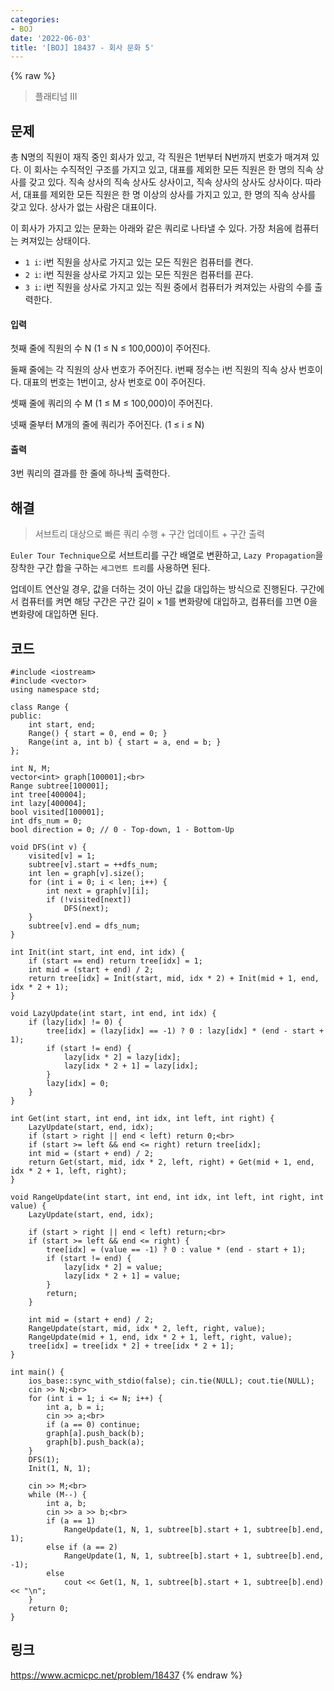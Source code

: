 ```yaml
---
categories:
- BOJ
date: '2022-06-03'
title: '[BOJ] 18437 - 회사 문화 5'
---
```


{% raw %}
> 플래티넘 III<br>

## 문제
총 N명의 직원이 재직 중인 회사가 있고, 각 직원은 1번부터 N번까지 번호가 매겨져 있다. 이 회사는 수직적인 구조를 가지고 있고, 대표를 제외한 모든 직원은 한 명의 직속 상사를 갖고 있다. 직속 상사의 직속 상사도 상사이고, 직속 상사의 상사도 상사이다. 따라서, 대표를 제외한 모든 직원은 한 명 이상의 상사를 가지고 있고, 한 명의 직속 상사를 갖고 있다. 상사가 없는 사람은 대표이다.

이 회사가 가지고 있는 문화는 아래와 같은 쿼리로 나타낼 수 있다. 가장 처음에 컴퓨터는 켜져있는 상태이다.

-   `1 i`: i번 직원을 상사로 가지고 있는 모든 직원은 컴퓨터를 켠다.
-   `2 i`: i번 직원을 상사로 가지고 있는 모든 직원은 컴퓨터를 끈다.
-   `3 i`: i번 직원을 상사로 가지고 있는 직원 중에서 컴퓨터가 켜져있는 사람의 수를 출력한다.

#### 입력
첫째 줄에 직원의 수 N (1 ≤ N ≤ 100,000)이 주어진다.

둘째 줄에는 각 직원의 상사 번호가 주어진다. i번째 정수는 i번 직원의 직속 상사 번호이다. 대표의 번호는 1번이고, 상사 번호로 0이 주어진다.

셋째 줄에 쿼리의 수 M (1 ≤ M ≤ 100,000)이 주어진다.

넷째 줄부터 M개의 줄에 쿼리가 주어진다. (1 ≤ i ≤ N)

#### 출력
3번 쿼리의 결과를 한 줄에 하나씩 출력한다.

## 해결
> 서브트리 대상으로 빠른 쿼리 수행 + 구간 업데이트 + 구간 출력<br>

`Euler Tour Technique`으로 서브트리를 구간 배열로 변환하고, `Lazy Propagation`을 장착한 구간 합을 구하는 `세그먼트 트리`를 사용하면 된다.

업데이트 연산일 경우, 값을 더하는 것이 아닌 값을 대입하는 방식으로 진행된다. 구간에서 컴퓨터를 켜면 해당 구간은 구간 길이 × 1를 변화량에 대입하고, 컴퓨터를 끄면 0을 변화량에 대입하면 된다.

## 코드
```
#include <iostream>
#include <vector>
using namespace std;

class Range {
public:
	int start, end;
	Range() { start = 0, end = 0; }
	Range(int a, int b) { start = a, end = b; }
};

int N, M;
vector<int> graph[100001];<br>
Range subtree[100001];
int tree[400004];
int lazy[400004];
bool visited[100001];
int dfs_num = 0;
bool direction = 0; // 0 - Top-down, 1 - Bottom-Up

void DFS(int v) {
	visited[v] = 1;
	subtree[v].start = ++dfs_num;
	int len = graph[v].size();
	for (int i = 0; i < len; i++) {
		int next = graph[v][i];
		if (!visited[next])
			DFS(next);
	}
	subtree[v].end = dfs_num;
}

int Init(int start, int end, int idx) {
	if (start == end) return tree[idx] = 1;
	int mid = (start + end) / 2;
	return tree[idx] = Init(start, mid, idx * 2) + Init(mid + 1, end, idx * 2 + 1);
}

void LazyUpdate(int start, int end, int idx) {
	if (lazy[idx] != 0) {
		tree[idx] = (lazy[idx] == -1) ? 0 : lazy[idx] * (end - start + 1);
		if (start != end) {
			lazy[idx * 2] = lazy[idx];
			lazy[idx * 2 + 1] = lazy[idx];
		}
		lazy[idx] = 0;
	}
}

int Get(int start, int end, int idx, int left, int right) {
	LazyUpdate(start, end, idx);
	if (start > right || end < left) return 0;<br>
	if (start >= left && end <= right) return tree[idx];
	int mid = (start + end) / 2;
	return Get(start, mid, idx * 2, left, right) + Get(mid + 1, end, idx * 2 + 1, left, right);
}

void RangeUpdate(int start, int end, int idx, int left, int right, int value) {
	LazyUpdate(start, end, idx);

	if (start > right || end < left) return;<br>
	if (start >= left && end <= right) {
		tree[idx] = (value == -1) ? 0 : value * (end - start + 1);
		if (start != end) {
			lazy[idx * 2] = value;
			lazy[idx * 2 + 1] = value;
		}
		return;
	}

	int mid = (start + end) / 2;
	RangeUpdate(start, mid, idx * 2, left, right, value);
	RangeUpdate(mid + 1, end, idx * 2 + 1, left, right, value);
	tree[idx] = tree[idx * 2] + tree[idx * 2 + 1];
}

int main() {
	ios_base::sync_with_stdio(false); cin.tie(NULL); cout.tie(NULL);
	cin >> N;<br>
	for (int i = 1; i <= N; i++) {
		int a, b = i;
		cin >> a;<br>
		if (a == 0) continue;
		graph[a].push_back(b);
		graph[b].push_back(a);
	}
	DFS(1);
	Init(1, N, 1);

	cin >> M;<br>
	while (M--) {
		int a, b;
		cin >> a >> b;<br>
		if (a == 1)
			RangeUpdate(1, N, 1, subtree[b].start + 1, subtree[b].end, 1);
		else if (a == 2)
			RangeUpdate(1, N, 1, subtree[b].start + 1, subtree[b].end, -1);
		else
			cout << Get(1, N, 1, subtree[b].start + 1, subtree[b].end) << "\n";
	}
	return 0;
}
```

## 링크
https://www.acmicpc.net/problem/18437
{% endraw %}